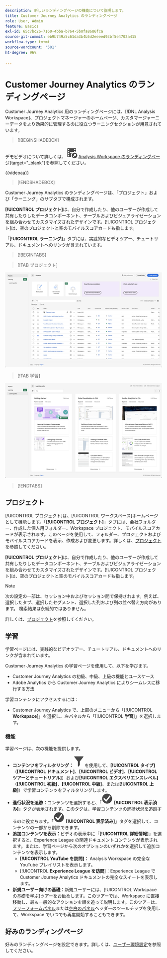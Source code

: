 ```yaml
---
description: 新しいランディングページの機能について説明します。
title: Customer Journey Analytics のランディングページ
role: User, Admin
feature: Basics
exl-id: 65c7bc26-7160-4bba-b764-5b0fa8686fca
source-git-commit: eb9b749a5c61da3b4b5d2eeeed93bf5e4702a415
workflow-type: tm+mt
source-wordcount: '501'
ht-degree: 96%

---
```


# Customer Journey Analytics のランディングページ

Customer Journey Analytics 用のランディングページには、[!DNL Analysis Workspace]、プロジェクトマネージャーのホームページ、カスタマージャーニーデータをより効果的に管理するのに役立つラーニングセクションが用意されています。


>[!BEGINSHADEBOX]

デモビデオについて詳しくは、![VideoCheckedOut](/help/assets/icons/VideoCheckedOut.svg) [Analysis Workspace のランディングページ](https://video.tv.adobe.com/v/334278/?quality=12&learn=on){target="_blank"}を参照してください。

{{videoaa}}

>[!ENDSHADEBOX]


Customer Journey Analytics のランディングページは、「プロジェクト」および「ラーニング」のサブタブで構成されます。

**[!UICONTROL プロジェクト]**&#x200B;は、自分で作成したり、他のユーザーが作成して共有したりしたデータコンポーネント、テーブルおよびビジュアライゼーションを組み合わせてカスタマイズされたデザインです。[!UICONTROL プロジェクト]は、空のプロジェクトと空のモバイルスコアカードも指します。

「**[!UICONTROL ラーニング]**」タブには、実践的なビデオツアー、チュートリアル、ドキュメントへのリンクが含まれています。

>[!BEGINTABS]

>[!TAB プロジェクト]

![プロジェクトランディングページ](assets/landing-projects.png)

>[!TAB 学習]

![学習ランディングページ](assets/landing-learning.png)


>[!ENDTABS]

## プロジェクト

[!UICONTROL プロジェクト]は、[!UICONTROL ワークスペース]ホームページとして機能します。「**[!UICONTROL プロジェクト]**」タブには、会社フォルダー、作成した個人用フォルダー、Workspace プロジェクト、モバイルスコアカードが表示されます。このページを使用して、フォルダー、プロジェクトおよびモバイルスコアカードを表示、作成および変更します。詳しくは、[プロジェクト](/help/analysis-workspace/build-workspace-project/freeform-overview.md)を参照してください。


**[!UICONTROL プロジェクト]**&#x200B;は、自分で作成したり、他のユーザーが作成して共有したりしたデータコンポーネント、テーブルおよびビジュアライゼーションを組み合わせてカスタマイズされたデザインです。[!UICONTROL プロジェクト]は、空のプロジェクトと空のモバイルスコアカードも指します。

>[!NOTE]
>
>次の設定の一部は、セッション中およびセッション間で保持されます。例えば、選択したタブ、選択したセグメント、選択した列および列の並べ替え方向があります。 検索結果は永続的ではありません。

詳しくは、[プロジェクト](/help/analysis-workspace/build-workspace-project/freeform-overview.md)を参照してください。

<!--

### Customize table columns

To customize column widths, drag the vertical bar that separates each column. 

To add or remove columns from the list of projects, click the column icon (![Landing all](assets/select-column.png) ) in the top-right, then select or deselect column titles. 

The available columns are:

| Column name | Description | 
|---------|----------|
| [!UICONTROL **Name**] | Identifies the name of the project. |
| [!UICONTROL **Type**] | Indicates whether this type is a Workspace project, a Mobile scorecard, or a folder. |
| [!UICONTROL **Tags**] | Tags projects to organize them into groups. | 
| [!UICONTROL **Scheduled**] | Set to [!UICONTROL On] when a project is scheduled or [!UICONTROL Off] when it is not. Clicking the [!UICONTROL On] link lets you see information about the scheduled project. You can also [edit the project schedule](/help/analysis-workspace/export/t-schedule-report.md) if you are the project owner. |
| [!UICONTROL **Project role**] | Identifies the project roles: whether you are the project Owner and whether you have permissions to Edit or Duplicate the project. |
| [!UICONTROL **Report suite**] | Identifies the Report Suites that are associated with the project.<br>Tables and visualizations within a panel derive data from the report suite selected in the top right of the panel. The report suite also determines what components are available in the left rail. Within a project, you can use one or many report suites depending on your analysis use cases. The list of report suites is sorted on relevance. Adobe defines relevance based on how recently and frequently the suite has been used by the current user, and how frequently the suite is used within the organization. |
| [!UICONTROL **Owner**] | Identifies the person who created the project. |
| [!UICONTROL **Shared With**] | Shows who the project is currently shared with. |
| [!UICONTROL **Last Modified**] | The date and time when the project was last modified. |
| [!UICONTROL **Last Opened**] | Identifies the date that a project was last opened by the user who is currently viewing the Projects page. |
| [!UICONTROL **Last Used**] | Helps determine whether a project is valuable to users in your organization by showing the date and time when the project was last opened by any user within the organization.<p>Consider the following when viewing this column:</p><ul><li>Usage information is available starting in September 2023.</li><li>This column is available only to system administrators.</li></ul> |
| [!UICONTROL **Project ID**] | Can be used for debugging projects. |
| [!UICONTROL **Longest Date Range**] | Longer date ranges increase project complexity and may increase processing and load times. |
| [!UICONTROL **Number of queries**] | The total number of requests made to Analytics when the project loads. A higher number of project queries increases project complexity and may increase processing and load times. This data is available only after a project has loaded or a scheduled project was sent. |
| [!UICONTROL **Location**] | Shows the folder where the project is located. |

### Other UI elements on the Projects page

| UI element | Definition |
| --- | --- |
| Edit preferences | Lets you [!UICONTROL View Tutorials], and [Edit user preferences](/help/analysis-workspace/user-preferences.md). |
| [!UICONTROL Create new] | Opens the project modal where you can create a Workspace project or a Mobile scorecard or open a company template.  |
| [!UICONTROL Show less<br> Show more] | Toggles between not showing and showing the banner: ![Top banner](assets/top-banner.png) |
| [!UICONTROL Workspace project] | Creates a blank [Workspace project](/help/analysis-workspace/home.md) for you to  design and build. |
| [!UICONTROL Mobile scorecard] | Creates a blank [mobile scorecard](https://experienceleague.adobe.com/docs/analytics/analyze/mobapp/curator.html?lang=ja) for you to design and build. |
| [!UICONTROL Open Training Tutorial] | Opens the Workspace training tutorial that guides you through the process of building a new starter project in a step-by-step tutorial.|
| [!UICONTROL Open release notes] | Opens the Adobe Analytics section of the latest Adobe Experience Cloud release notes. |
| Filter icon | Filters by tags, report suites, owners, types, and other filters (Mine, Shared with me, Favorites, and Approved)  |
| Search bar | Searches all columns in the table. |
| Selection box | Selects one or more projects to display the project management actions you can perform: **Delete**, **Share**, **Rename**, **Copy**, **Unpin**, **Move Up**, **Move Down**, **Tag**, **Approve**, **Export CSV**, and **Move to**. You may not have permissions to perform all listed actions. |
| [!UICONTROL Favorites] | Adds a star next to a favorite project or folder that can be used as a filter. |
| [!UICONTROL Name] | Identifies the name of the project. |
| Pin icon | Pins items so they always appear at the top of your list but you can re-adjust the order by moving them up or down in the order. Use the ellipsis option menu and select **Move Up** or **Move down** in the list. |
| Info (i) icon | Displays the following information about a project: Type, Project Role, Owner, Description, and who it is shared with. It also indicates who can [edit or duplicate](/help/analysis-workspace/curate-share/share-projects.md) this project. |
| Ellipsis (...) | Displays the project management actions you can perform: **Delete**, **Share**, **Rename**, **Copy**, **Unpin**, **Move Up**, **Move Down**, **Tag**, **Approve**, **Export CSV**, and **Move to**. You may not have permissions to perform all listed actions. |
| SHOW: Folders & Projects or All Projects | Changes the view setting on the table to show folders and projects according to your folder organization **or** show all of your projects in an unorganized list. |
| < (Back button) | Returns you to your most recent landing page configuration in a Workspace project or a report. The page configuration you had when you left the landing page will persist when you return. |

-->

## 学習

学習ページには、実践的なビデオツアー、チュートリアル、ドキュメントへのリンクが含まれています。

Customer Journey Analytics の学習ページを使用して、以下を学びます。

* Customer Journey Analytics の初級、中級、上級の機能とユースケース
* Adobe Analytics から Customer Journey Analytics によりシームレスに移行する方法

学習コンテンツにアクセスするには：

* Customer Journey Analytics で、上部のメニューから「[!UICONTROL **Workspace**]」を選択し、左パネルから「[!UICONTROL **学習**]」を選択します。

### 機能

学習ページは、次の機能を提供します。

* **コンテンツをフィルタリング：**![フィルター](/help/assets/icons/Filter.svg)を使用して、**[!UICONTROL タイプ]**（**[!UICONTROL ドキュメント]**、**[!UICONTROL ビデオ]**、**[!UICONTROL ツアーとチュートリアル]**）および&#x200B;**[!UICONTROL エクスペリエンスレベル]**（**[!UICONTROL 初級]**、**[!UICONTROL 中級]**、または&#x200B;**[!UICONTROL 上級]**）で学習コンテンツをフィルタリングします。
* **進行状況を追跡：**&#x200B;コンテンツを選択すると、「![CheckmarkCircle](/help/assets/icons/CheckmarkCircle.svg) **[!UICONTROL 表示済み]**」タグが表示されます。このタグは、学習コンテンツの進捗状況を追跡するのに役立ちます。「![CheckmarkCircle](/help/assets/icons/CheckmarkCircle.svg) **[!UICONTROL 表示済み]**」タグを選択して、コンテンツの一部から削除できます。
* **追加コンテンツを表示：**&#x200B;ビデオの表示中に「**[!UICONTROL 詳細情報]**」を選択すると、Experience League の関連ドキュメントコンテンツが表示されます。または、学習ページから次のオプションのいずれかを選択して追加コンテンツを表示します。
   * **[!UICONTROL YouTube を訪問]：** Analysis Workspace の完全な YouTube プレイリストを表示します。
   * [!UICONTROL **Experience League を訪問**]：Experience League で Customer Journey Analytics ドキュメントの完全なスイートを表示します。
* **新規ユーザー向けの基礎：**&#x200B;新規ユーザーには、[!UICONTROL Workspace の基礎を学ぶ]ツアーをお勧めします。このツアーでは、Workspace に直接移動し、最も一般的なアクションを順を追って説明します。このツアーは、[フリーフォームパネル](/help/analysis-workspace/c-panels/freeform-panel.md)または[空白のパネル](/help/analysis-workspace/c-panels/blank-panel.md)ヘッダーのツールチップを使用して、Workspace でいつでも再度開始することもできます。

## 好みのランディングページ

好みのランディングページを設定できます。詳しくは、[ユーザー環境設定](/help/analysis-workspace/user-preferences.md#general-preferences)を参照してください。

<!--
## Landing page FAQ {#landing-faq}

| Question | Answer |
| --- | --- |
| Does the work I do in the beta program UI carry over to the production [!UICONTROL Workspace] experience? | Yes, any work done in the beta carries over to the old/current [!UICONTROL Workspace] experience. |
| Is there a maximum number of projects I can pin? | No, there is no limit on the number of projects you can pin. |
| Can admins designate this landing page for their users? | No, admins cannot designate the landing page on behalf of users. Individual users must turn on the toggle themselves. |
| Are all reports that currently exist in [!DNL Reports & Analytics] still available? | No, the following reports were phased out, based on overall usage data: <ul><li>Any custom eVars/props/events/classifications<li>My Recommended Reports</li><li>Hourly/Daily/Weekly/Monthly/Quarterly/Yearly unique visitors</li><li>DailyWeekly/Monthly/Quarterly/Yearly unique customers</li><li>Action name depth</li><li>Action name summary</li><li>Add dashboard</li><li>Age</li><li>Audio support</li><li>Billing information</li><li>Clicks to page</li><li>Color depth</li><li>Cookie support</li><li>Cookies</li><li>Connection types</li><li>Creative elements</li><li>Credit card type</li><li>Cross sell</li><li>Custom event funnels</li><li>Custom links</li><li>Customer ID</li><li>Day of week</li><li>Entry action name</li><li>Exit action name</li><li>Exit links</li><li>Fallout</li><li>File downloads</li><li>Find in store</li><li>Full paths</li><li>Gender</li><li>Hit ype VISTA rule</li><li>Image support</li><li>Java</li><li>JavaScript</li><li>JavaScript version</li><li>Manage bookmarks</li><li>Manage dashboards</li><li>Monitor color depth</li><li>Monitor resolutions</li><li>Newsletter signups</li><li>Next action name</li><li>Next action name flow</li><li>Null searches</li><li>Operating system</li><li>Order review</li><li>Page of day</li><li>Pages not found</li><li>Pathfinder</li><li>Path length</li><li>Previous action name</li><li>Previous action name flow</li><li>Product activity</li><li>Product cost</li><li>Product department</li><li>Product inventory category</li><li>Product name</li><li>Product reviews</li><li>Product season</li><li>Product shares</li><li>Product zooms</li><li>Reload</li><li>Searches</li><li>Servers</li><li>Single page visits</li><li>Shipping information</li><li>Site hierarchy</li><li>Social mentions</li><li>Time of day</li><li>Time spent on action name</li><li>Video support</li><li>Visitor state</li></ul> | 
-->
